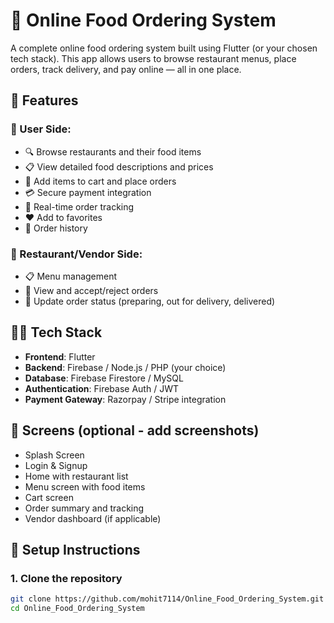 # 🍔 Online Food Ordering System

A complete online food ordering system built using Flutter (or your chosen tech stack). This app allows users to browse restaurant menus, place orders, track delivery, and pay online — all in one place.

## 🚀 Features

### 👤 User Side:
- 🔍 Browse restaurants and their food items
- 📋 View detailed food descriptions and prices
- 🛒 Add items to cart and place orders
- 💳 Secure payment integration
- 🚚 Real-time order tracking
- ❤️ Add to favorites
- 📝 Order history

### 🏪 Restaurant/Vendor Side:
- 📋 Menu management
- 🧾 View and accept/reject orders
- 🚦 Update order status (preparing, out for delivery, delivered)

## 🧑‍💻 Tech Stack

- **Frontend**: Flutter
- **Backend**: Firebase / Node.js / PHP (your choice)
- **Database**: Firebase Firestore / MySQL
- **Authentication**: Firebase Auth / JWT
- **Payment Gateway**: Razorpay / Stripe integration

## 📱 Screens (optional - add screenshots)

- Splash Screen
- Login & Signup
- Home with restaurant list
- Menu screen with food items
- Cart screen
- Order summary and tracking
- Vendor dashboard (if applicable)

## 🔧 Setup Instructions

### 1. Clone the repository

```bash
git clone https://github.com/mohit7114/Online_Food_Ordering_System.git
cd Online_Food_Ordering_System

